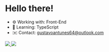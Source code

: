 # Hello there!

* ⚙️ Working with: Front-End
* 🤔 Learning: TypeScript
* ✉️ Contact: gustavoantunes64@outlook.com

<div>
 <a href="http://github.com/GustavoAntunes07">
 <img height"180em" src="https://github-readme-stats.vercel.app/api?username=GustavoAntunes07&show_icons=true&theme=dark&include_all_commits=true&count_private=true"/>
  <img height"180em" src="https://github-readme-stats.vercel.app/api?username=GustavoAntunes07&layout=compact&langs_count=16&theme=dark"/>
</div>
